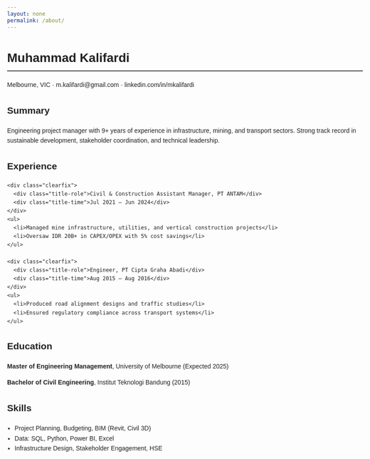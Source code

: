 ```yaml
---
layout: none
permalink: /about/
---
```


<!DOCTYPE html>
<html lang="en">
<head>
  <meta charset="UTF-8" />
  <meta name="viewport" content="width=device-width, initial-scale=1.0"/>
  <title>Muhammad Kalifardi - Resume</title>
  <style>
    body {
      font-family: Arial, sans-serif;
      max-width: 800px;
      margin: auto;
      padding: 2rem;
      line-height: 1.6;
      color: #222;
    }

    h1, h2 {
      margin-bottom: 0.2em;
    }

    h1 {
      font-size: 2em;
      border-bottom: 2px solid #444;
      padding-bottom: 0.2em;
    }

    .section {
      margin-top: 2em;
    }

    .title-role {
      font-weight: bold;
    }

    .title-time {
      float: right;
      font-style: italic;
      color: #666;
    }

    .clearfix::after {
      content: "";
      display: block;
      clear: both;
    }

    ul {
      margin: 0.5em 0 1.5em;
      padding-left: 1.2em;
    }

    a {
      color: inherit;
      text-decoration: none;
    }

    /* Hide print-unfriendly elements (like navbars, headers) */
    @media print {
      body {
        margin: 0;
        padding: 0;
        font-size: 12pt;
        color: #000;
      }

      a[href]:after {
        content: "";
      }

      @page {
        margin: 1in;
      }

      /* Hide anything non-resume, like navbars if they exist */
      nav, header, footer {
        display: none !important;
      }
    }
  </style>
</head>
<body>

  <h1>Muhammad Kalifardi</h1>
  <p>
    Melbourne, VIC · <a href="mailto:m.kalifardi@gmail.com">m.kalifardi@gmail.com</a> · 
    <a href="https://linkedin.com/in/mkalifardi" target="_blank">linkedin.com/in/mkalifardi</a>
  </p>

  <div class="section">
    <h2>Summary</h2>
    <p>
      Engineering project manager with 9+ years of experience in infrastructure, mining, and transport sectors.
      Strong track record in sustainable development, stakeholder coordination, and technical leadership.
    </p>
  </div>

  <div class="section">
    <h2>Experience</h2>

    <div class="clearfix">
      <div class="title-role">Civil & Construction Assistant Manager, PT ANTAM</div>
      <div class="title-time">Jul 2021 – Jun 2024</div>
    </div>
    <ul>
      <li>Managed mine infrastructure, utilities, and vertical construction projects</li>
      <li>Oversaw IDR 20B+ in CAPEX/OPEX with 5% cost savings</li>
    </ul>

    <div class="clearfix">
      <div class="title-role">Engineer, PT Cipta Graha Abadi</div>
      <div class="title-time">Aug 2015 – Aug 2016</div>
    </div>
    <ul>
      <li>Produced road alignment designs and traffic studies</li>
      <li>Ensured regulatory compliance across transport systems</li>
    </ul>
  </div>

  <div class="section">
    <h2>Education</h2>
    <p><strong>Master of Engineering Management</strong>, University of Melbourne (Expected 2025)</p>
    <p><strong>Bachelor of Civil Engineering</strong>, Institut Teknologi Bandung (2015)</p>
  </div>

  <div class="section">
    <h2>Skills</h2>
    <ul>
      <li>Project Planning, Budgeting, BIM (Revit, Civil 3D)</li>
      <li>Data: SQL, Python, Power BI, Excel</li>
      <li>Infrastructure Design, Stakeholder Engagement, HSE</li>
    </ul>
  </div>

</body>
</html>
